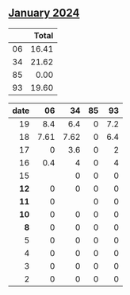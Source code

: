 ## [January 2024](2024-01.csv)

|  | Total |
| --- | ---: |
| 06 | 16.41 |
| 34 | 21.62 |
| 85 | 0.00 |
| 93 | 19.60 |

| date | 06 | 34 | 85 | 93 |
|---:|---:|---:|---:|---:|
| 19 | 8.4 | 6.4 | 0 | 7.2 |
| 18 | 7.61 | 7.62 | 0 | 6.4 |
| 17 | 0 | 3.6 | 0 | 2 |
| 16 | 0.4 | 4 | 0 | 4 |
| 15 |  | 0 | 0 | 0 |
| **12** | 0 | 0 | 0 | 0 |
| **11** | 0 |  | 0 | 0 |
| **10** | 0 | 0 | 0 | 0 |
| **8** | 0 | 0 | 0 | 0 |
| 5 | 0 | 0 | 0 | 0 |
| 4 | 0 | 0 | 0 | 0 |
| 3 | 0 | 0 | 0 | 0 |
| 2 | 0 | 0 | 0 | 0 |
